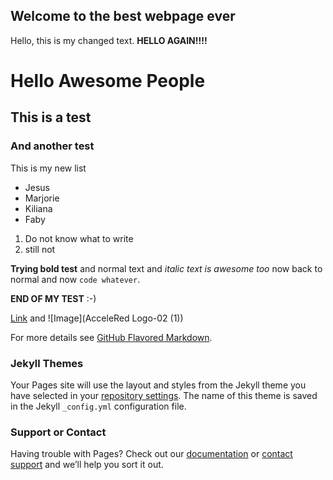 ## Welcome to the best webpage ever

Hello, this is my changed text. **HELLO AGAIN!!!!**


# Hello Awesome People
## This is a test
### And another test

This is my new list
- Jesus
- Marjorie
- Kiliana
- Faby

1. Do not know what to write
2. still not

**Trying bold test** and normal text and _italic text is awesome too_ now back to normal and now `code whatever`.

**END OF MY TEST** :-)




[Link](url) and ![Image](AcceleRed Logo-02 (1))

For more details see [GitHub Flavored Markdown](https://guides.github.com/features/mastering-markdown/).

### Jekyll Themes

Your Pages site will use the layout and styles from the Jekyll theme you have selected in your [repository settings](https://github.com/KarinKM/KarinKM.github.io/settings). The name of this theme is saved in the Jekyll `_config.yml` configuration file.

### Support or Contact

Having trouble with Pages? Check out our [documentation](https://docs.github.com/categories/github-pages-basics/) or [contact support](https://github.com/contact) and we’ll help you sort it out.
